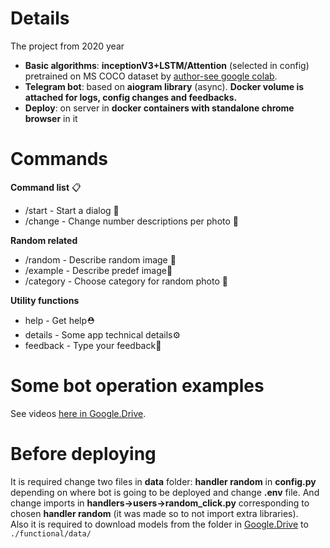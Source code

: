 # Details
The project from 2020 year
* __Basic algorithms__: __inceptionV3+LSTM/Attention__ (selected in config) pretrained on MS COCO dataset by [author-see google colab](https://drive.google.com/drive/folders/15bWFHG6TTabkFSUTgZmAOOAFEIYENTpt?usp=sharing).
* __Telegram bot__: based on __aiogram library__ (async). __Docker volume is attached for logs, config changes and feedbacks.__
* __Deploy__: on server in __docker containers with standalone chrome browser__ in it
# Commands    
__Command list__ :clipboard:    
* /start - Start a dialog :rocket:
* /change - Change number descriptions per photo :pencil:    

__Random related__   

* /random - Describe random image :game_die:
* /example - Describe predef image🤹
* /category - Choose category for random photo :pushpin:    

__Utility functions__   

* help - Get help⛑
* details - Some app technical details⚙
* feedback - Type your feedback🤗
# Some bot operation examples
See videos [here in Google.Drive](https://drive.google.com/drive/folders/1M5g6UVQ-JAQf4TxNbmukhwilOzbcOsyZ?usp=sharing).    
# Before deploying
It is required change two files in __data__ folder: __handler random__ in __config.py__ depending on where bot is going to be deployed and change __.env__ file. And change imports in __handlers->users->random_click.py__ corresponding to chosen __handler random__ (it was made so to not import extra libraries).   
Also it is required to download models from the folder in [Google.Drive](https://drive.google.com/drive/folders/1N44O-Rt6Gio8R-pdF-y5dCOQTKqVlH5n) to `./functional/data/`
